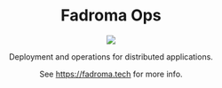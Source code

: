 <div align="center">

# Fadroma Ops

[![](https://img.shields.io/npm/v/@fadroma/ops?color=%2365b34c&label=%40fadroma%2Fops&style=for-the-badge)](https://www.npmjs.com/package/@fadroma/ops)

Deployment and operations for distributed applications.

See https://fadroma.tech for more info.

</div>
